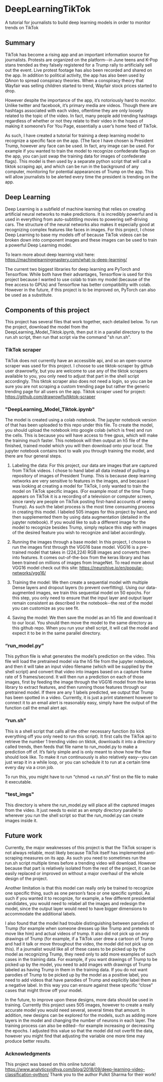 # DeepLearningTikTok
A tutorial for journalists to build deep learning models in order to monitor trends on TikTok

## Summary

TikTok has become a rising app and an important information source for journalists. Protests are organized on the platform--in June teens and K-Pop stans trended as they falsely registered for a Trump rally to artificially sell out the event. Live protest footage has also been recorded and shared on the app. In addition to political activity, the app has also been used by QAnon to spread conspiracy theories. When a conspiracy theory that Wayfair was selling children started to trend, Wayfair stock prices started to drop.

However despite the importance of the app, it’s notoriously hard to monitor. Unlike twitter and facebook, it’s primary media are videos. Though there are hashtags associated with each video, oftentime they are only loosely related to the topic of the video. In fact, many people add trending hashtags regardless of whether or not they relate to their video in the hopes of making it someone’s For You Page, essentially a user’s home feed of TikTok.

As such, I have created a tutorial for training a deep learning model to recognize a specific face on the app. (The face I have chosen is President Trump, however any face can be used. In fact, any image can be used. For example if you wanted to train the model to recognize confederate flags on the app, you can just swap the training data for images of confederate flags). This model is then used by a separate python script that will call a tiktok scraping api, and which can be run in the background of any computer, monitoring for potential appearances of Trump on the app. This will allow journalists to be alerted every time the president is trending on the app.

## Deep Learning
Deep Learning is a subfield of machine learning that relies on creating artificial neural networks to make predictions. It is incredibly powerful and is used in everything from auto-subtitling movies to powering self-driving cars. The structure of the neural networks also makes it especially good at recognizing complex features like faces in images. For this project, I chose Deep Learning to base my models off of because TikTok videos can be broken down into component images and these images can be used to train a powerful Deep Learning model. 

To learn more about deep learning visit here: https://machinelearningmastery.com/what-is-deep-learning/

The current two biggest libraries for deep learning are PyTorch and Tensorflow. While both have their advantages, Tensorflow is used for this project because I wanted to use colab to train my model (because of the free access to GPUs) and Tensorflow has better compatibility with colab. However in the future, if this project is to be improved on, PyTorch can also be used as a substitute. 

## Components of this project
This project has several files that work together, each detailed below. To run the project, download the model from the DeepLearning_Model_Tiktok.ipynb, then put it in a parallel directory to the run.sh script, then run that script via the command "sh run.sh".

### TikTok scraper
TikTok does not currently have an accessible api, and so an open-source scraper was used for this project. I choose to use tiktok-scraper by github user drawrowfly, but you are welcome to use any of the tiktok scrapers available to you, you only need to adjust that part in the shell script accordingly. This tiktok scraper also does not need a login, so you can be sure you are not scraping a custom trending page but rather the generic trending page for all users on the app.
Tiktok scraper used for project: https://github.com/drawrowfly/tiktok-scraper

### "DeepLearning_Model_Tiktok.ipynb"
The model is created using a colab notebook. The jupyter notebook version of that has been uploaded to this repo under this file. To create the model, you should upload the notebook into google colab (which is free) and run the cells. This is because you will have access to free gpus, which will make the training much faster. This notebook will then output an h5 file of the finished, trained model which you will then download onto your local. The jupyter notebook contains text to walk you through training the model, and there are four general steps.

1. Labeling the data: For this project, our data are images that are captured from TikTok videos. I chose to hand label all data instead of pulling a repository of images of President Trump. This is because deep learning networks are very sensitive to features in the images, and because I was looking at creating a model for TikTok, I only wanted to train the model on TikTok specific images. (For example most of the time Trump appears on TikTok it is a recording of a television or computer screen, since rarely are people on TikTok posting first-hand accounts of seeing Trump). As such the label process is the most time consuming process in creating this model. I labeled 505 images for this project by hand, and then supplemented them by using data augmentation (detailed in the jupyter notebook). If you would like to sub a different image for the model to recognize besides Trump, simply replace this step with images of the desired feature you wish to recognize and label accordingly. 

2. Running the images through a base model: In this project, I choose to run the images first through the VGG16 base model. VGG16 is a pre-trained model that takes in (224,224) RGB images and converts them into features. It comes out-of-the-box from the keras library and has been trained on millions of images from ImageNet. To read more about VGG16 model check out this site: https://neurohive.io/en/popular-networks/vgg16/

3. Training the model: We then create a sequential model with multiple Dense layers and dropout layers (to prevent overfitting). Using our data-augmented images, we train this sequential model on 50 epochs. For this step, you only need to ensure that the input layer and output layer remain consistent as described in the notebook--the rest of the model you can customize as you see fit. 

4. Saving the model: We then save the model as an h5 file and download it to our local. You should then move the model to the same directory as this github repo. When you run your shell script, it will call the model and expect it to be in the same parallel directory.

### “run_model.py”
This python file is what generates the model’s prediction on the video. This file will load the pretrained model via the h5 file from the jupyter notebook, and then it will take an input video filename (which will be supplied by the shell script) and convert that video into images based on a capture frame rate of 5 frames/second. It will then run a prediction on each of those images, first by feeding the image through the VGG16 model from the keras library to extract features, and then running those features through our pretrained model. If there are any 1 labels predicted, we output that Trump has been spotted in a video. Currently, it is just a print statement however to connect it to an email alert is reasonably easy, simply have the output of the function call the email alert api.

### “run.sh”
This is a shell script that calls all the other necessary function (to kick everything off you only need to run this script). It first calls the TikTok api to retrieve the number 1 trending video on tiktok, downloads it into a directory called trends, then feeds that file name to run_model.py to make a prediction off of. It’s fairly simple and is only meant to show how the flow should look like. To make it run continuously is also relatively easy--you can just wrap it in a while loop, or you can schedule it to run at a certain time every day via a cron job. 

To run this, you might have to run “chmod +x run.sh” first on the file to make it executable. 

### "test_imgs"
This directory is where the run_model.py will place all the captured images from the video. It just needs to exist as an empty directory parallel to wherever you run the shell script so that the run_model.py can create images inside it. 


## Future work
Currently, the major weaknesses of this project is that the TikTok scraper is not always reliable, most likely because TikTok itself has implemented anti-scraping measures on its app. As such you need to sometimes run the run.sh script multiple times before a trending video will download. However because that part is relatively isolated from the rest of the project, it can be easily replaced or improved on without a major overhaul of the whole design of the project. 

Another limitation is that this model can really only be trained to recognize one specific thing, such as one person’s face or one specific symbol. As such if you wanted it to recognize, for example, a few different presidential candidates, you would need to relabel all the images and redesign the model, since the output layer would need to have bigger dimensions to accommodate the additional labels. 

I also found that the model had trouble distinguishing between parodies of Trump (for example when someone dresses up like Trump and pretends to move like him) and actual videos of trump. It also did not pick up on any drawings of Trump (for example, if a TikTok user drew a cartoon of Trump and had it talk or move throughout the video, the model did not pick up on this). If a journalist would like all of these cases to be picked up by the model as recognizing Trump, they need only to add more examples of such cases in the training data. For example, if you want drawings of Trump to be picked up by the model, you need to add images with drawings of Trump labeled as having Trump in them in the training data. If you do not want parodies of Trump to be picked up by the model as a positive label, you need to add videos that have parodies of Trump and explicitly label them as a negative label. In this way you can ensure against these specific “close” cases that might throw off your model.

In the future, to improve upon these designs, more data should be used in training. Currently this project uses 505 images, however to create a really accurate model you would need several, several times that amount. In addition, new designs can be explored for the models, such as adding more layers in the model and changing the number of neurons in each layer. The training process can also be edited--for example increasing or decreasing the epochs. I adjusted this value so that the model did not overfit the data, however you might find that adjusting the variable one more time may produce better results. 


### Acknowledgments
This project was based on this online tutorial: https://www.analyticsvidhya.com/blog/2018/09/deep-learning-video-classification-python/
Thank you to the author Pulkit Sharma for their work!
